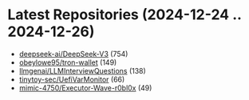 # Latest Repositories (2024-12-24 .. 2024-12-26)

- [deepseek-ai/DeepSeek-V3](https://github.com/deepseek-ai/DeepSeek-V3) (754)
- [obeylowe95/tron-wallet](https://github.com/obeylowe95/tron-wallet) (149)
- [llmgenai/LLMInterviewQuestions](https://github.com/llmgenai/LLMInterviewQuestions) (138)
- [tinytoy-sec/UefiVarMonitor](https://github.com/tinytoy-sec/UefiVarMonitor) (66)
- [mimic-4750/Executor-Wave-r0bl0x](https://github.com/mimic-4750/Executor-Wave-r0bl0x) (49)
